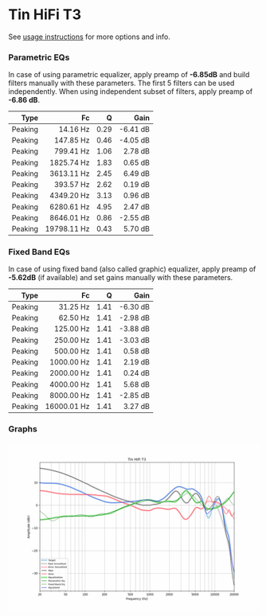 # Tin HiFi T3
See [usage instructions](https://github.com/jaakkopasanen/AutoEq#usage) for more options and info.

### Parametric EQs
In case of using parametric equalizer, apply preamp of **-6.85dB** and build filters manually
with these parameters. The first 5 filters can be used independently.
When using independent subset of filters, apply preamp of **-6.86 dB**.

| Type    | Fc          |    Q | Gain     |
|--------:|------------:|-----:|---------:|
| Peaking | 14.16 Hz    | 0.29 | -6.41 dB |
| Peaking | 147.85 Hz   | 0.46 | -4.05 dB |
| Peaking | 799.41 Hz   | 1.06 | 2.78 dB  |
| Peaking | 1825.74 Hz  | 1.83 | 0.65 dB  |
| Peaking | 3613.11 Hz  | 2.45 | 6.49 dB  |
| Peaking | 393.57 Hz   | 2.62 | 0.19 dB  |
| Peaking | 4349.20 Hz  | 3.13 | 0.96 dB  |
| Peaking | 6280.61 Hz  | 4.95 | 2.47 dB  |
| Peaking | 8646.01 Hz  | 0.86 | -2.55 dB |
| Peaking | 19798.11 Hz | 0.43 | 5.70 dB  |

### Fixed Band EQs
In case of using fixed band (also called graphic) equalizer, apply preamp of **-5.62dB**
(if available) and set gains manually with these parameters.

| Type    | Fc          |    Q | Gain     |
|--------:|------------:|-----:|---------:|
| Peaking | 31.25 Hz    | 1.41 | -6.30 dB |
| Peaking | 62.50 Hz    | 1.41 | -2.98 dB |
| Peaking | 125.00 Hz   | 1.41 | -3.88 dB |
| Peaking | 250.00 Hz   | 1.41 | -3.03 dB |
| Peaking | 500.00 Hz   | 1.41 | 0.58 dB  |
| Peaking | 1000.00 Hz  | 1.41 | 2.19 dB  |
| Peaking | 2000.00 Hz  | 1.41 | 0.24 dB  |
| Peaking | 4000.00 Hz  | 1.41 | 5.68 dB  |
| Peaking | 8000.00 Hz  | 1.41 | -2.85 dB |
| Peaking | 16000.01 Hz | 1.41 | 3.27 dB  |

### Graphs
![](./Tin%20HiFi%20T3.png)